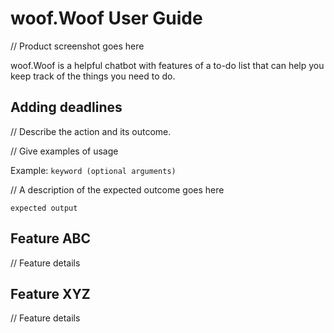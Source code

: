 # woof.Woof User Guide

// Product screenshot goes here

woof.Woof is a helpful chatbot with features of a to-do list that can help you keep track of the things you need to do.

## Adding deadlines

// Describe the action and its outcome.

// Give examples of usage

Example: `keyword (optional arguments)`

// A description of the expected outcome goes here

```
expected output
```

## Feature ABC

// Feature details


## Feature XYZ

// Feature details
